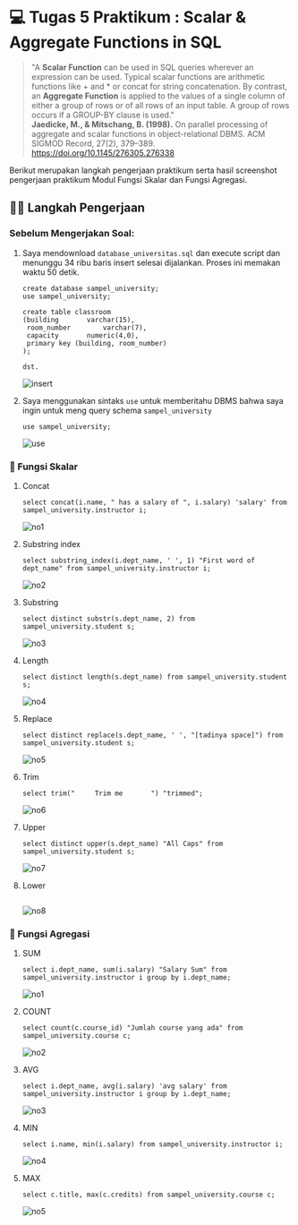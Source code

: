 # 💻 Tugas 5 Praktikum : Scalar & Aggregate Functions in SQL

> "A <b>Scalar Function</b> can be used in SQL queries wherever an expression can be used. Typical scalar functions are arithmetic functions like + and * or concat for string concatenation. By contrast, an <b>Aggregate Function</b> is applied to the values of a single column of either a group of rows or of all rows of an input table. A group of rows occurs if a GROUP-BY clause is used." <br><b>Jaedicke, M., &amp; Mitschang, B. (1998).</b> On parallel processing of aggregate and scalar functions in object-relational DBMS. ACM SIGMOD Record, 27(2), 379–389. <br> https://doi.org/10.1145/276305.276338 

Berikut merupakan langkah pengerjaan praktikum serta hasil screenshot pengerjaan praktikum Modul Fungsi Skalar dan Fungsi Agregasi.

## 🚶‍♂️ Langkah Pengerjaan

### Sebelum Mengerjakan Soal:
1.  Saya mendownload `database_universitas.sql` dan execute script dan menunggu 34 ribu baris insert selesai dijalankan. Proses ini memakan waktu 50 detik.
    ```
    create database sampel_university;
    use sampel_university;

    create table classroom
	(building		varchar(15),
	 room_number		varchar(7),
	 capacity		numeric(4,0),
	 primary key (building, room_number)
	);

    dst.
    ```
    ![insert](assets/insert.png)

2.  Saya menggunakan sintaks `use` untuk memberitahu DBMS bahwa saya ingin untuk meng query schema `sampel_university`

    ```
    use sampel_university;
    ```

    ![use](assets/use.png)


### 📐 Fungsi Skalar

1.  Concat
    ```
    select concat(i.name, " has a salary of ", i.salary) 'salary' from sampel_university.instructor i;
    ```
    ![no1](assets/Scalar/no1.png)

2.  Substring index
    ```
    select substring_index(i.dept_name, ' ', 1) "First word of dept_name" from sampel_university.instructor i;
    ```
    ![no2](assets/Scalar/no2.png)

3.  Substring
    ```
    select distinct substr(s.dept_name, 2) from sampel_university.student s;
    ```
    ![no3](assets/Scalar/no3.png)

4.  Length
    ```
    select distinct length(s.dept_name) from sampel_university.student s;
    ```
    ![no4](assets/Scalar/no4.png)

5.  Replace
    ```
    select distinct replace(s.dept_name, ' ', "[tadinya space]") from sampel_university.student s;
    ```
    ![no5](assets/Scalar/no5.png)

6.  Trim
    ```
    select trim("     Trim me       ") "trimmed";
    ```
    ![no6](assets/Scalar/no6.png)

7.  Upper
    ```
    select distinct upper(s.dept_name) "All Caps" from sampel_university.student s;
    ```
    ![no7](assets/Scalar/no7.png)

8.  Lower
    ```
    
    ```
    ![no8](assets/Scalar/no8.png)


### 🔗 Fungsi Agregasi

1.  SUM
    ```
    select i.dept_name, sum(i.salary) "Salary Sum" from sampel_university.instructor i group by i.dept_name;
    ```
    ![no1](assets/Aggregate/no1.png)

2.  COUNT
    ```
    select count(c.course_id) "Jumlah course yang ada" from sampel_university.course c;
    ```
    ![no2](assets/Aggregate/no2.png)

3.  AVG
    ```
    select i.dept_name, avg(i.salary) 'avg salary' from sampel_university.instructor i group by i.dept_name;
    ```
    ![no3](assets/Aggregate/no3.png)

4.  MIN
    ```
    select i.name, min(i.salary) from sampel_university.instructor i;
    ```
    ![no4](assets/Aggregate/no4.png)

5.  MAX
    ```
    select c.title, max(c.credits) from sampel_university.course c;
    ```
    ![no5](assets/Aggregate/no5.png)